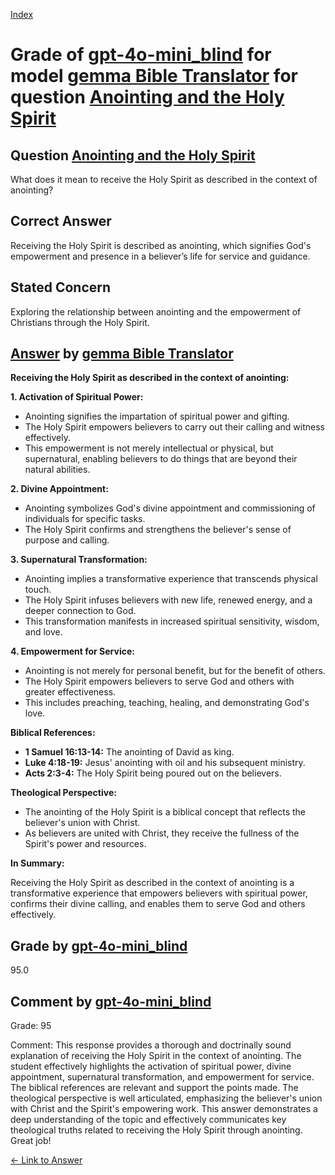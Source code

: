 
[Index](../../../../index.md)
# Grade of [gpt-4o-mini_blind](../../../grading_models/gpt-4o-mini_blind.md) for model [gemma Bible Translator](../../../answering_models/gemma_Bible_Translator.md) for question [Anointing and the Holy Spirit](../../../questions/Anointing_and_the_Holy_Spirit.md)

## Question [Anointing and the Holy Spirit](../../../questions/Anointing_and_the_Holy_Spirit.md)
What does it mean to receive the Holy Spirit as described in the context of anointing?

## Correct Answer
Receiving the Holy Spirit is described as anointing, which signifies God's empowerment and presence in a believer’s life for service and guidance.

## Stated Concern
Exploring the relationship between anointing and the empowerment of Christians through the Holy Spirit.

## [Answer](../Anointing_and_the_Holy_Spirit.md) by [gemma Bible Translator](../../../answering_models/gemma_Bible_Translator.md)
**Receiving the Holy Spirit as described in the context of anointing:**

**1. Activation of Spiritual Power:**

- Anointing signifies the impartation of spiritual power and gifting.
- The Holy Spirit empowers believers to carry out their calling and witness effectively.
- This empowerment is not merely intellectual or physical, but supernatural, enabling believers to do things that are beyond their natural abilities.

**2. Divine Appointment:**

- Anointing symbolizes God's divine appointment and commissioning of individuals for specific tasks.
- The Holy Spirit confirms and strengthens the believer's sense of purpose and calling.

**3. Supernatural Transformation:**

- Anointing implies a transformative experience that transcends physical touch.
- The Holy Spirit infuses believers with new life, renewed energy, and a deeper connection to God.
- This transformation manifests in increased spiritual sensitivity, wisdom, and love.

**4. Empowerment for Service:**

- Anointing is not merely for personal benefit, but for the benefit of others.
- The Holy Spirit empowers believers to serve God and others with greater effectiveness.
- This includes preaching, teaching, healing, and demonstrating God's love.

**Biblical References:**

- **1 Samuel 16:13-14:** The anointing of David as king.
- **Luke 4:18-19:** Jesus' anointing with oil and his subsequent ministry.
- **Acts 2:3-4:** The Holy Spirit being poured out on the believers.

**Theological Perspective:**

- The anointing of the Holy Spirit is a biblical concept that reflects the believer's union with Christ.
- As believers are united with Christ, they receive the fullness of the Spirit's power and resources.

**In Summary:**

Receiving the Holy Spirit as described in the context of anointing is a transformative experience that empowers believers with spiritual power, confirms their divine calling, and enables them to serve God and others effectively.

## Grade by [gpt-4o-mini_blind](../../../grading_models/gpt-4o-mini_blind.md)
95.0

## Comment by [gpt-4o-mini_blind](../../../grading_models/gpt-4o-mini_blind.md)
Grade: 95

Comment: This response provides a thorough and doctrinally sound explanation of receiving the Holy Spirit in the context of anointing. The student effectively highlights the activation of spiritual power, divine appointment, supernatural transformation, and empowerment for service. The biblical references are relevant and support the points made. The theological perspective is well articulated, emphasizing the believer's union with Christ and the Spirit's empowering work. This answer demonstrates a deep understanding of the topic and effectively communicates key theological truths related to receiving the Holy Spirit through anointing. Great job!

[&lt;- Link to Answer](../Anointing_and_the_Holy_Spirit.md)
